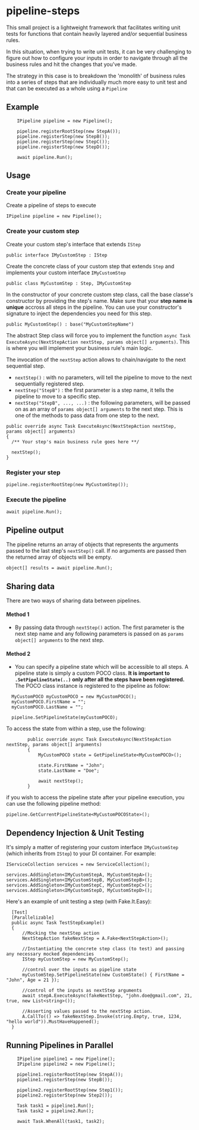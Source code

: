 # pipeline-steps

This small project is a lightweight framework that facilitates writing unit tests for functions that contain heavily layered and/or sequential business rules. 

In this situation, when trying to write unit tests, it can be very challenging to figure out how to configure your inputs in order to navigate through all the business rules and  hit the changes that you've made.

The strategy in this case is to breakdown the 'monolith' of business rules into a series of steps that are individually much more easy to unit test and that can be executed as a whole using a `Pipeline` 

## Example

```
    IPipeline pipeline = new Pipeline();

    pipeline.registerRootStep(new StepA());
    pipeline.registerStep(new StepB());
    pipeline.registerStep(new StepC());
    pipeline.registerStep(new StepD());

    await pipeline.Run();
```

## Usage

### Create your pipeline
Create a pipeline of steps to execute
```
IPipeline pipeline = new Pipeline();
```

### Create your custom step
Create your custom step's interface that extends `IStep`
```
public interface IMyCustomStep : IStep
```

Create the concrete class of your custom step that extends `Step` and implements your custom interface `IMyCustomStep`
```
public class MyCustomStep : Step, IMyCustomStep
```

In the constructor of your concrete custom step class, call the base classe's constructor by providing the step's name. Make sure that your **step name is unique** accross all steps in the pipeline. You can use your constructor's signature to inject the dependencies you need for this step.
```
public MyCustomStep() : base("MyCustomStepName")
```

The abstract Step class will force you to implement the function `async Task ExecuteAsync(NextStepAction nextStep, params object[] arguments)`. This is where you will implement your business rule's main logic.

The invocation of the `nextStep` action allows to chain/navigate to the next sequential step.

* `nextStep()` : with no parameters, will tell the pipeline to move to the next sequentially registered step.
* `nextStep("StepB")` : the first parameter is a step name, it tells the pipeline to move to a specific step.
* `nextStep("StepB", ..., ...)` : the following parameters, will be passed on as an array of `params object[] arguments` to the next step. This is one of the methods to pass data from one step to the next.
```
public override async Task ExecuteAsync(NextStepAction nextStep, params object[] arguments)
{
  /** Your step's main business rule goes here **/
  
  nextStep();
}
```
### Register your step
```
pipeline.registerRootStep(new MyCustomStep());
```

### Execute the pipeline
```
await pipeline.Run();
```

## Pipeline output
The pipeline returns an array of objects that represents the arguments passed to the last step's `nextStep()` call. If no arguments are passed then the returned array of objects will be empty.
```
object[] results = await pipeline.Run();
```

## Sharing data
There are two ways of sharing data between pipelines.
#### Method 1
* By passing data through `nextStep()` action. The first parameter is the next step name and any following parameters is passed on as `params object[] arguments` to the next step.

#### Method 2 
* You can specify a pipeline state which will be accessible to all steps. A pipeline state is simply a custom POCO class. **It is important to `.SetPipelineState(..)` only after all the steps have been registered.** The POCO class instance is registered to the pipeline as follow:
```
  MyCustomPOCO myCustomPOCO = new MyCustomPOCO();
  myCustomPOCO.FirstName = "";
  myCustomPOCO.LastName = "";

  pipeline.SetPipelineState(myCustomPOCO);
```
To access the state from within a step, use the following:
```
        public override async Task ExecuteAsync(NextStepAction nextStep, params object[] arguments)
        {
            MyCustomPOCO state = GetPipelineState<MyCustomPOCO>();

            state.FirstName = "John";
            state.LastName = "Doe";

            await nextStep();
        }
```

if you wish to access the pipeline state after your pipeline execution, you can use the following pipeline method:
```
pipeline.GetCurrentPipelineState<MyCustomPOCOState>();
```

## Dependency Injection & Unit Testing
It's simply a matter of registering your custom interface `IMyCustomStep` (which inherits from `IStep`) to your DI container. For example:
```
IServiceCollection services = new ServiceCollection();

services.AddSingleton<IMyCustomStepA, MyCustomStepA>();
services.AddSingleton<IMyCustomStepB, MyCustomStepB>();
services.AddSingleton<IMyCustomStepC, MyCustomStepC>();
services.AddSingleton<IMyCustomStepD, MyCustomStepD>();
```
Here's an example of unit testing a step (with Fake.It.Easy):
```
  [Test]
  [Parallelizable]
  public async Task TestStepExample()
  {
      //Mocking the nextStep action
      NextStepAction fakeNextStep = A.Fake<NextStepAction>();

      //Instantiating the concrete step class (to test) and passing any necessary mocked dependencies
      IStep myCustomStep = new MyCustomStep();
      
      //control over the inputs as pipeline state
      myCustomStep.SetPipelineState(new CustomState() { FirstName = "John", Age = 21 });
      
      //control of the inputs as nextStep arguments
      await stepA.ExecuteAsync(fakeNextStep, "john.doe@gmail.com", 21, true, new List<string>());

      //Asserting values passed to the nextStep action.
      A.CallTo(() => fakeNextStep.Invoke(string.Empty, true, 1234, "hello world")).MustHaveHappened();
  }
```

## Running Pipelines in Parallel
```
    IPipeline pipeline1 = new Pipeline();
    IPipeline pipeline2 = new Pipeline();

    pipeline1.registerRootStep(new StepA());
    pipeline1.registerStep(new StepB());
    
    pipeline2.registerRootStep(new Step1());
    pipeline2.registerStep(new Step2());

    Task task1 = pipeline1.Run();
    Task task2 = pipeline2.Run();
    
    await Task.WhenAll(task1, task2);
```
